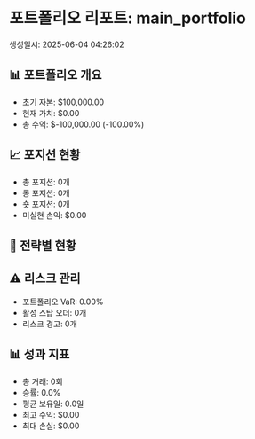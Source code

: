 
# 포트폴리오 리포트: main_portfolio
생성일시: 2025-06-04 04:26:02

## 📊 포트폴리오 개요
- 초기 자본: $100,000.00
- 현재 가치: $0.00
- 총 수익: $-100,000.00 (-100.00%)

## 📈 포지션 현황
- 총 포지션: 0개
- 롱 포지션: 0개
- 숏 포지션: 0개
- 미실현 손익: $0.00

## 🎯 전략별 현황


## ⚠️ 리스크 관리
- 포트폴리오 VaR: 0.00%
- 활성 스탑 오더: 0개
- 리스크 경고: 0개

## 📊 성과 지표
- 총 거래: 0회
- 승률: 0.0%
- 평균 보유일: 0.0일
- 최고 수익: $0.00
- 최대 손실: $0.00

